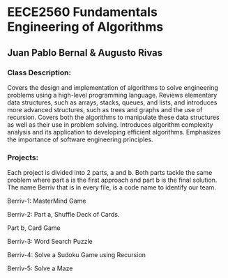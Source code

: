 # **EECE2560 Fundamentals Engineering of Algorithms**

## Juan Pablo Bernal & Augusto Rivas 

### Class Description: 
Covers the design and implementation of algorithms to solve engineering problems using a high-level programming language. Reviews elementary data structures, such as arrays, stacks, queues, and lists, and introduces more advanced structures, such as trees and graphs and the use of recursion. Covers both the algorithms to manipulate these data structures as well as their use in problem solving. Introduces algorithm complexity analysis and its application to developing efficient algorithms. Emphasizes the importance of software engineering principles.

### Projects:
Each project is divided into 2 parts, a and b. Both parts tackle the same problem where part a is the first approach and part b is the final solution. The name Berriv that is in every file, is a code name to identify our team.

Berriv-1: MasterMind Game 

Berriv-2: Part a, Shuffle Deck of Cards.

Part b, Card Game 

Berriv-3: Word Search Puzzle

Berriv-4: Solve a Sudoku Game using Recursion

Berriv-5: Solve a Maze 

